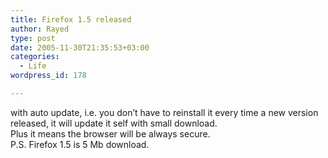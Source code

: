 ```yaml
---
title: Firefox 1.5 released
author: Rayed
type: post
date: 2005-11-30T21:35:53+03:00
categories:
  - Life
wordpress_id: 178

---
```

<p>with auto update, i.e. you don&#8217;t have to reinstall it every time a new version released, it will update it self with small download.<br />
Plus it means the browser will be always secure.<br />
P.S. Firefox 1.5 is 5 Mb download.</p>
